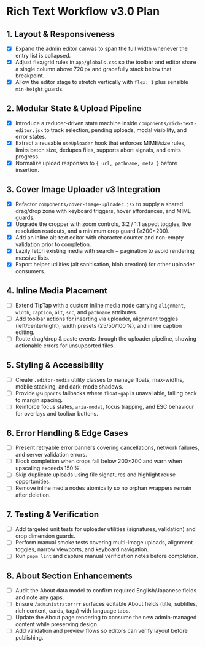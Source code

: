 # Rich Text Workflow v3.0 Plan

## 1. Layout & Responsiveness
- [x] Expand the admin editor canvas to span the full width whenever the entry list is collapsed.  
  <!-- Keeps the TipTap surface roomy when authors hide the drawer while still permitting quick toggles back. -->
- [x] Adjust flex/grid rules in `app/globals.css` so the toolbar and editor share a single column above 720 px and gracefully stack below that breakpoint.  
  <!-- Maintains consistent padding on wide displays without forcing horizontal scroll on tablets. -->
- [x] Allow the editor stage to stretch vertically with `flex: 1` plus sensible `min-height` guards.  
  <!-- Prevents short drafts from collapsing while letting long sessions fill the viewport. -->

## 2. Modular State & Upload Pipeline
- [x] Introduce a reducer-driven state machine inside `components/rich-text-editor.jsx` to track selection, pending uploads, modal visibility, and error states.  
  <!-- Centralizes transitions (idle → selecting → uploading → inserting) for predictable behaviour. -->
- [x] Extract a reusable `useUploader` hook that enforces MIME/size rules, limits batch size, dedupes files, supports abort signals, and emits progress.  
  <!-- Shares validation between cover uploader and inline media while keeping concurrency bounded. -->
- [x] Normalize upload responses to `{ url, pathname, meta }` before insertion.  
  <!-- Guarantees downstream consumers receive the same payload shape regardless of API quirks. -->

## 3. Cover Image Uploader v3 Integration
- [x] Refactor `components/cover-image-uploader.jsx` to supply a shared drag/drop zone with keyboard triggers, hover affordances, and MIME guards.  
  <!-- Ensures accessible upload entry points across cover and inline flows. -->
- [x] Upgrade the cropper with zoom controls, 3:2 / 1:1 aspect toggles, live resolution readouts, and a minimum crop guard (≥200×200).  
  <!-- Prevents undersized crops and gives authors precise aspect control. -->
- [x] Add an inline alt-text editor with character counter and non-empty validation prior to completion.  
  <!-- Encourages accessible descriptions without needing a separate modal. -->
- [x] Lazily fetch existing media with search + pagination to avoid rendering massive lists.  
  <!-- Reduces initial payload size and keeps the panel responsive. -->
- [x] Export helper utilities (alt sanitisation, blob creation) for other uploader consumers.  
  <!-- Allows inline media insertion to reuse the same sanitisation primitives. -->

## 4. Inline Media Placement
- [ ] Extend TipTap with a custom inline media node carrying `alignment`, `width`, `caption`, `alt`, `src`, and `pathname` attributes.  
  <!-- Stores rich metadata in the document schema instead of relying on DOM queries. -->
- [ ] Add toolbar actions for inserting via uploader, alignment toggles (left/center/right), width presets (25/50/100 %), and inline caption editing.  
  <!-- Gives authors deterministic layout controls from the toolbar. -->
- [ ] Route drag/drop & paste events through the uploader pipeline, showing actionable errors for unsupported files.  
  <!-- Keeps every entry point consistent while surfacing clear feedback. -->

## 5. Styling & Accessibility
- [ ] Create `.editor-media` utility classes to manage floats, max-widths, mobile stacking, and dark-mode shadows.  
  <!-- Normalizes presentation across admin preview and public renderers. -->
- [ ] Provide `@supports` fallbacks where `float-gap` is unavailable, falling back to margin spacing.  
  <!-- Preserves layout integrity on legacy browsers. -->
- [ ] Reinforce focus states, `aria-modal`, focus trapping, and ESC behaviour for overlays and toolbar buttons.  
  <!-- Ensures keyboard-only and screen-reader users can operate all controls. -->

## 6. Error Handling & Edge Cases
- [ ] Present retryable error banners covering cancellations, network failures, and server validation errors.  
  <!-- Prevents silent failure by guiding authors toward recovery actions. -->
- [ ] Block completion when crops fall below 200×200 and warn when upscaling exceeds 150 %.  
  <!-- Protects media quality and sets user expectations. -->
- [ ] Skip duplicate uploads using file signatures and highlight reuse opportunities.  
  <!-- Avoids redundant storage and keeps the media index tidy. -->
- [ ] Remove inline media nodes atomically so no orphan wrappers remain after deletion.  
  <!-- Maintains a valid TipTap document tree and clean markup. -->

## 7. Testing & Verification
- [ ] Add targeted unit tests for uploader utilities (signatures, validation) and crop dimension guards.  
  <!-- Locks down critical logic without needing a full test harness yet. -->
- [ ] Perform manual smoke tests covering multi-image uploads, alignment toggles, narrow viewports, and keyboard navigation.  
  <!-- Satisfies repository guidelines given the absence of automated E2E coverage. -->
- [ ] Run `pnpm lint` and capture manual verification notes before completion.  
  <!-- Ensures code quality gates are respected prior to merging. -->

## 8. About Section Enhancements
- [ ] Audit the About data model to confirm required English/Japanese fields and note any gaps.  
  <!-- Keeps localisation parity across admin and public surfaces. -->
- [ ] Ensure `/administratorrrr` surfaces editable About fields (title, subtitles, rich content, cards, tags) with language tabs.  
  <!-- Gives authors full control inside the admin console. -->
- [ ] Update the About page rendering to consume the new admin-managed content while preserving design.  
  <!-- Applies dynamic content without sacrificing existing layout polish. -->
- [ ] Add validation and preview flows so editors can verify layout before publishing.  
  <!-- Reduces the risk of broken content going live. -->
